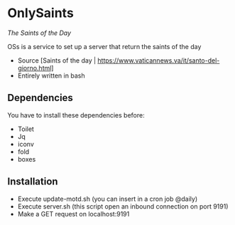 # OnlySaints
_The Saints of the Day_

OSs is a service to set up a server that return the saints of the day

- Source [Saints of the day | https://www.vaticannews.va/it/santo-del-giorno.html]
- Entirely written in bash

## Dependencies

You have to install these dependencies before:

- Toilet
- Jq
- iconv
- fold
- boxes

## Installation
- Execute update-motd.sh (you can insert in a cron job @daily)
- Execute server.sh (this script open an inbound connection on port 9191)
- Make a GET request on localhost:9191
